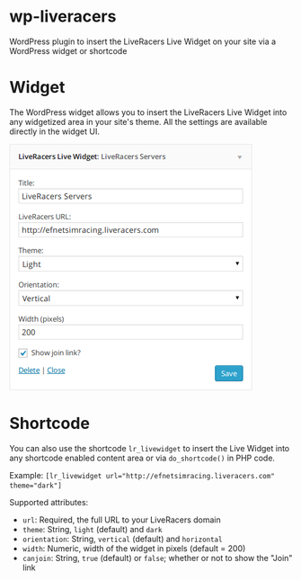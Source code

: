wp-liveracers
=============

WordPress plugin to insert the LiveRacers Live Widget on your site via a WordPress widget or shortcode

Widget
======
The WordPress widget allows you to insert the LiveRacers Live Widget into any widgetized area in your site's theme.  All the settings are available directly in the widget UI. 

![alt tag](https://raw.githubusercontent.com/pglewis/wp-liveracers/master/wp-liveracers-widget.png)

Shortcode
=========

You can also use the shortcode `lr_livewidget` to insert the Live Widget into any shortcode enabled content area or via `do_shortcode()` in PHP code.  

Example: `[lr_livewidget url="http://efnetsimracing.liveracers.com" theme="dark"]`

Supported attributes: 
* `url`: Required, the full URL to your LiveRacers domain
* `theme`: String, `light` (default) and `dark`
* `orientation`: String, `vertical` (default) and `horizontal`
* `width`: Numeric, width of the widget in pixels (default = 200)
* `canjoin`: String, `true` (default) or `false`; whether or not to show the "Join" link
